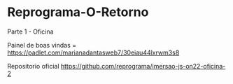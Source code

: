 # Reprograma-O-Retorno

Parte 1 - Oficina

Painel de boas vindas = 
https://padlet.com/marianadantasweb7/30eiau44lxrwm3s8

Repositorio oficial
https://github.com/reprograma/imersao-js-on22-oficina-2